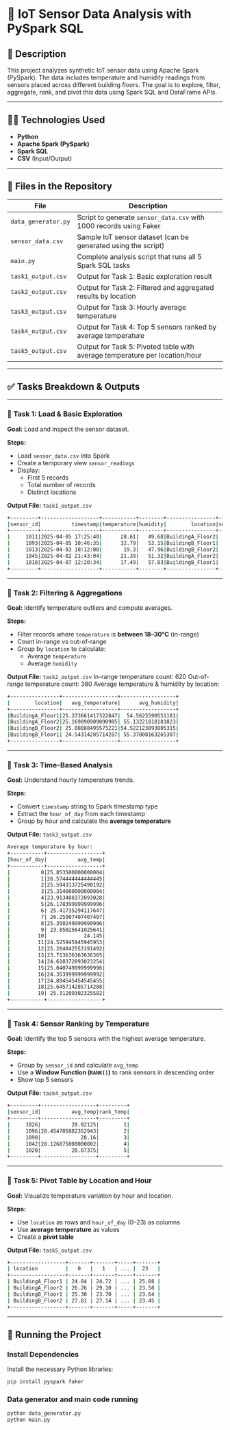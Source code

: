 # 📌 IoT Sensor Data Analysis with PySpark SQL

## 📂 Description
This project analyzes synthetic IoT sensor data using Apache Spark (PySpark). The data includes temperature and humidity readings from sensors placed across different building floors. The goal is to explore, filter, aggregate, rank, and pivot this data using Spark SQL and DataFrame APIs.

---

## 🧑‍💻 Technologies Used
- **Python**
- **Apache Spark (PySpark)**
- **Spark SQL**
- **CSV** (Input/Output)

---

## 📁 Files in the Repository

| File               | Description                                                           |
|--------------------|-----------------------------------------------------------------------|
| `data_generator.py`| Script to generate `sensor_data.csv` with 1000 records using Faker     |
| `sensor_data.csv`  | Sample IoT sensor dataset (can be generated using the script)          |
| `main.py`          | Complete analysis script that runs all 5 Spark SQL tasks               |
| `task1_output.csv` | Output for Task 1: Basic exploration result                            |
| `task2_output.csv` | Output for Task 2: Filtered and aggregated results by location         |
| `task3_output.csv` | Output for Task 3: Hourly average temperature                          |
| `task4_output.csv` | Output for Task 4: Top 5 sensors ranked by average temperature         |
| `task5_output.csv` | Output for Task 5: Pivoted table with average temperature per location/hour |

---

## ✅ Tasks Breakdown & Outputs

---

### 📌 Task 1: Load & Basic Exploration

**Goal:** Load and inspect the sensor dataset.

**Steps:**
- Load `sensor_data.csv` into Spark
- Create a temporary view `sensor_readings`
- Display:
  - First 5 records
  - Total number of records
  - Distinct locations

**Output File:** `task1_output.csv`
```bash
+---------+-------------------+-----------+--------+----------------+-----------+
|sensor_id|          timestamp|temperature|humidity|        location|sensor_type|
+---------+-------------------+-----------+--------+----------------+-----------+
|     1011|2025-04-05 17:25:40|      28.61|   49.68|BuildingA_Floor2|      TypeB|
|     1093|2025-04-05 10:46:35|      32.79|   53.15|BuildingB_Floor1|      TypeA|
|     1013|2025-04-03 18:12:00|       19.3|   47.96|BuildingB_Floor2|      TypeC|
|     1045|2025-04-02 21:43:04|      21.39|   51.32|BuildingA_Floor2|      TypeB|
|     1018|2025-04-07 12:20:34|      17.49|   57.83|BuildingB_Floor1|      TypeB|
+---------+-------------------+-----------+--------+----------------+-----------+
```
---

### 📌 Task 2: Filtering & Aggregations

**Goal:** Identify temperature outliers and compute averages.

**Steps:**
- Filter records where `temperature` is **between 18–30°C** (in-range)
- Count in-range vs out-of-range
- Group by `location` to calculate:
  - Average `temperature`
  - Average `humidity`

**Output File:** `task2_output.csv`
In-range temperature count: 620
Out-of-range temperature count: 380
Average temperature & humidity by location:
```bash
+----------------+------------------+------------------+
|        location|   avg_temperature|      avg_humidity|
+----------------+------------------+------------------+
|BuildingA_Floor1|25.373661417322847|  54.5625590551181|
|BuildingA_Floor2|25.169090909090905| 55.13221818181823|
|BuildingB_Floor2| 25.08088495575221|54.522123893805315|
|BuildingB_Floor1| 24.54314285714287| 55.37008163265307|
+----------------+------------------+------------------+
```
---

### 📌 Task 3: Time-Based Analysis

**Goal:** Understand hourly temperature trends.

**Steps:**
- Convert `timestamp` string to Spark timestamp type
- Extract the `hour_of_day` from each timestamp
- Group by hour and calculate the **average temperature**

**Output File:** `task3_output.csv`
```bash
Average temperature by hour:
+-----------+------------------+
|hour_of_day|          avg_temp|
+-----------+------------------+
|          0|25.853500000000004|
|          1|26.574444444444445|
|          2|25.594313725490192|
|          3|25.314000000000004|
|          4|23.913488372093028|
|          5|26.178399999999996|
|          6| 25.41735294117647|
|          7| 26.25907407407407|
|          8|25.350249999999996|
|          9| 23.85025641025641|
|         10|            24.145|
|         11|24.525945945945953|
|         12|25.204042553191492|
|         13|23.713636363636365|
|         14|24.618372093023254|
|         15|25.040749999999996|
|         16|24.353999999999992|
|         17|24.894545454545455|
|         18|25.645714285714288|
|         19| 25.31209302325582|
+-----------+------------------+
```
---

### 📌 Task 4: Sensor Ranking by Temperature

**Goal:** Identify the top 5 sensors with the highest average temperature.

**Steps:**
- Group by `sensor_id` and calculate `avg_temp`
- Use a **Window Function (`RANK()`)** to rank sensors in descending order
- Show top 5 sensors

**Output File:** `task4_output.csv`
```bash
+---------+------------------+---------+
|sensor_id|          avg_temp|rank_temp|
+---------+------------------+---------+
|     1026|          28.82125|        1|
|     1096|28.454705882352943|        2|
|     1090|             28.16|        3|
|     1042|28.126875000000002|        4|
|     1020|          28.07375|        5|
+---------+------------------+---------+
```
---

### 📌 Task 5: Pivot Table by Location and Hour

**Goal:** Visualize temperature variation by hour and location.

**Steps:**
- Use `location` as rows and `hour_of_day` (0–23) as columns
- Use **average temperature** as values
- Create a **pivot table**

**Output File:** `task5_output.csv`
```bash
+------------------+-------+-------+-----+-------+
| location         |   0   |   1   | ... |  23   |
+------------------+-------+-------+-----+-------+
| BuildingA_Floor1 | 24.84 | 24.72 | ... | 25.88 |
| BuildingA_Floor2 | 26.26 | 29.10 | ... | 23.58 |
| BuildingB_Floor1 | 25.30 | 23.70 | ... | 23.64 |
| BuildingB_Floor2 | 27.81 | 27.14 | ... | 23.45 |
+------------------+-------+-------+-----+-------+
```
---

## 🚀 Running the Project

### Install Dependencies
Install the necessary Python libraries:
```bash
pip install pyspark faker
```
### Data generator and main code running 
```bash
python data_generator.py
python main.py
